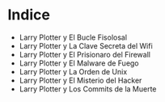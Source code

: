 # Indice

* Larry Plotter y El Bucle Fisolosal
* Larry Plotter y La Clave Secreta del Wifi
* Larry Plotter y El Prisionaro del Firewall
* Larry Plotter y El Malware de Fuego
* Larry Plotter y La Orden de Unix
* Larry Plotter y El Misterio del Hacker
* Larry Plotter y Los Commits de la Muerte
